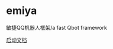 # emiya
敏捷QQ机器人框架/a fast Qbot framework

[启动文档](https://github.com/Lixeer/emiya/blob/main/%E5%90%AF%E5%8A%A8%E6%96%87%E6%A1%A3.md)
